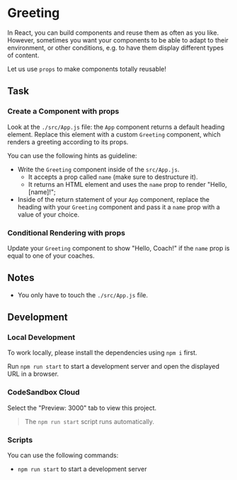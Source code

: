 # Greeting


In React, you can build components and reuse them as often as you like. However, sometimes you want your components to be able to adapt to their environment, or other conditions, e.g. to have them display different types of content.

Let us use `props` to make components totally reusable!

## Task

### Create a Component with props

Look at the `./src/App.js` file: the `App` component returns a default heading element. Replace this element with a custom `Greeting` component, which renders a greeting according to its props.

You can use the following hints as guideline:

- Write the `Greeting` component inside of the `src/App.js`.
  - It accepts a prop called `name` (make sure to destructure it).
  - It returns an HTML element and uses the `name` prop to render "Hello, [name]!";
- Inside of the return statement of your `App` component, replace the heading with your `Greeting` component and pass it a `name` prop with a value of your choice.

### Conditional Rendering with props

Update your `Greeting` component to show "Hello, Coach!" if the `name` prop is equal to one of your coaches.

## Notes

- You only have to touch the `./src/App.js` file.

## Development

### Local Development

To work locally, please install the dependencies using `npm i` first.

Run `npm run start` to start a development server and open the displayed URL in a browser.

### CodeSandbox Cloud

Select the "Preview: 3000" tab to view this project.

> The `npm run start` script runs automatically.

### Scripts

You can use the following commands:

- `npm run start` to start a development server
